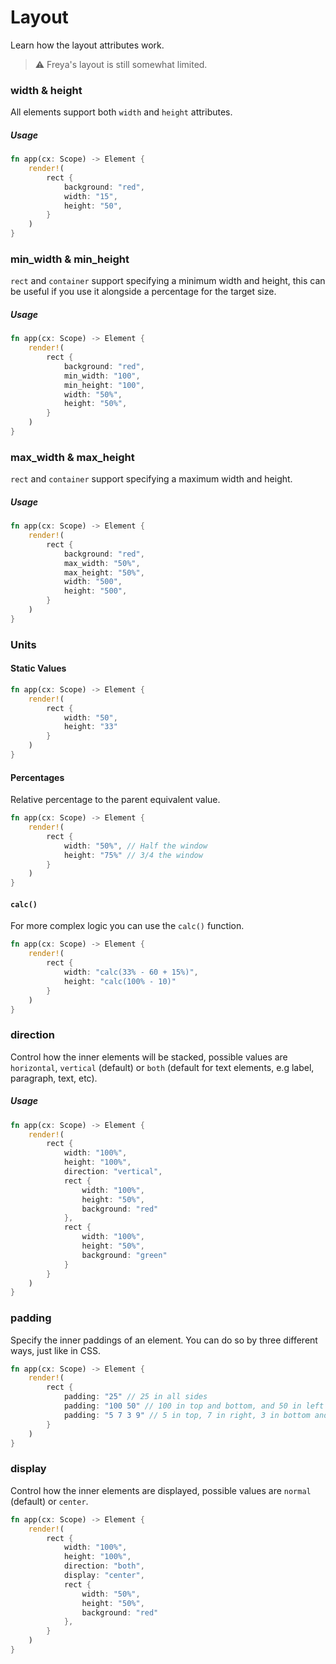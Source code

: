 # Layout

Learn how the layout attributes work.

> ⚠️ Freya's layout is still somewhat limited.

### width & height
All elements support both `width` and `height` attributes.

##### Usage

```rust
fn app(cx: Scope) -> Element {
    render!(
        rect {
            background: "red",
            width: "15",
            height: "50",
        }
    )
}
```

### min_width & min_height

`rect` and `container` support specifying a minimum width and height, this can be useful if you use it alongside a percentage for the target size.

##### Usage

```rust
fn app(cx: Scope) -> Element {
    render!(
        rect {
            background: "red",
            min_width: "100",
            min_height: "100",
            width: "50%",
            height: "50%",
        }
    )
}
```

### max_width & max_height

`rect` and `container` support specifying a maximum width and height.

##### Usage

```rust
fn app(cx: Scope) -> Element {
    render!(
        rect {
            background: "red",
            max_width: "50%",
            max_height: "50%",
            width: "500",
            height: "500",
        }
    )
}
```

### Units

#### Static Values

```rust
fn app(cx: Scope) -> Element {
    render!(
        rect {
            width: "50",
            height: "33"
        }
    )
}
```

#### Percentages
Relative percentage to the parent equivalent value.
```rust
fn app(cx: Scope) -> Element {
    render!(
        rect {
            width: "50%", // Half the window
            height: "75%" // 3/4 the window
        }
    )
}
```

#### `calc()`

For more complex logic you can use the `calc()` function.

```rust
fn app(cx: Scope) -> Element {
    render!(
        rect {
            width: "calc(33% - 60 + 15%)",
            height: "calc(100% - 10)"
        }
    )
}
```

### direction

Control how the inner elements will be stacked, possible values are `horizontal`, `vertical` (default) or `both` (default for text elements, e.g label, paragraph, text, etc).

##### Usage

```rust
fn app(cx: Scope) -> Element {
    render!(
        rect {
            width: "100%",
            height: "100%",
            direction: "vertical",
            rect {
                width: "100%",
                height: "50%",
                background: "red"
            },
            rect {
                width: "100%",
                height: "50%",
                background: "green"
            }
        }
    )
}
```

### padding

Specify the inner paddings of an element. You can do so by three different ways, just like in CSS.

```rust
fn app(cx: Scope) -> Element {
	render!(
		rect {
			padding: "25" // 25 in all sides
			padding: "100 50" // 100 in top and bottom, and 50 in left and right
			padding: "5 7 3 9" // 5 in top, 7 in right, 3 in bottom and 9 in left
		}
	)
}

```

### display

Control how the inner elements are displayed, possible values are `normal` (default) or `center`.

```rust
fn app(cx: Scope) -> Element {
    render!(
        rect {
            width: "100%",
            height: "100%",
            direction: "both",
            display: "center",
            rect {
                width: "50%",
                height: "50%",
                background: "red"
            },
        }
    )
}
```

